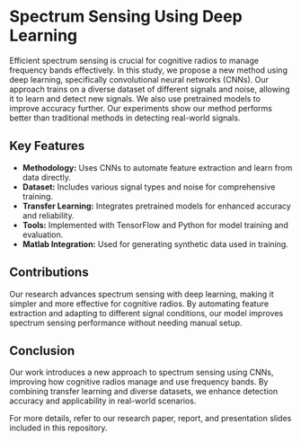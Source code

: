 # Spectrum Sensing Using Deep Learning

Efficient spectrum sensing is crucial for cognitive radios to manage frequency bands effectively. In this study, we propose a new method using deep learning, specifically convolutional neural networks (CNNs). Our approach trains on a diverse dataset of different signals and noise, allowing it to learn and detect new signals. We also use pretrained models to improve accuracy further. Our experiments show our method performs better than traditional methods in detecting real-world signals.

## Key Features

- **Methodology:** Uses CNNs to automate feature extraction and learn from data directly.
- **Dataset:** Includes various signal types and noise for comprehensive training.
- **Transfer Learning:** Integrates pretrained models for enhanced accuracy and reliability.
- **Tools:** Implemented with TensorFlow and Python for model training and evaluation.
- **Matlab Integration:** Used for generating synthetic data used in training.

## Contributions

Our research advances spectrum sensing with deep learning, making it simpler and more effective for cognitive radios. By automating feature extraction and adapting to different signal conditions, our model improves spectrum sensing performance without needing manual setup.

## Conclusion

Our work introduces a new approach to spectrum sensing using CNNs, improving how cognitive radios manage and use frequency bands. By combining transfer learning and diverse datasets, we enhance detection accuracy and applicability in real-world scenarios.

For more details, refer to our research paper, report, and presentation slides included in this repository.
